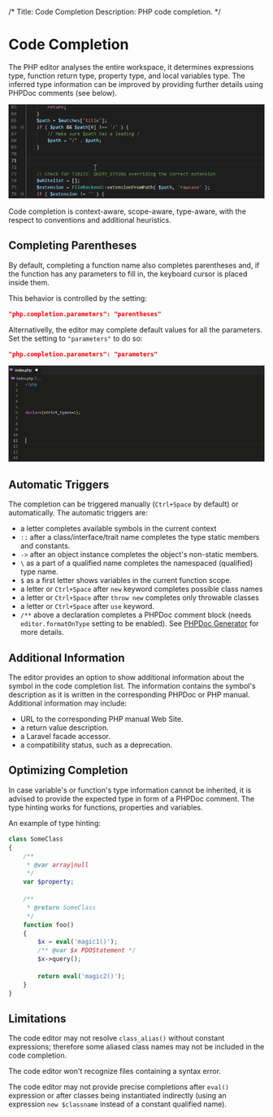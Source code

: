 /*
Title: Code Completion
Description: PHP code completion.
*/

# Code Completion

The PHP editor analyses the entire workspace, it determines expressions type, function return type, property type, and local variables type. The inferred type information can be improved by providing further details using PHPDoc comments (see below).

![code completion](../imgs/completion-tooltip.gif)

Code completion is context-aware, scope-aware, type-aware, with the respect to conventions and additional heuristics.

## Completing Parentheses

By default, completing a function name also completes parentheses and, if the function has any parameters to fill in, the keyboard cursor is placed inside them.

This behavior is controlled by the setting:

```json
"php.completion.parameters": "parentheses"
```

Alternativelly, the editor may complete default values for all the parameters. Set the setting to `"parameters"` to do so:

```json
"php.completion.parameters": "parameters"
```

![parentheses completion](../imgs/vsc-complete-parentheses.gif)

## Automatic Triggers

The completion can be triggered manually (`Ctrl+Space` by default) or automatically. The automatic triggers are:

- a letter completes available symbols in the current context
- `::` after a class/interface/trait name completes the type static members and constants.
- `->` after an object instance completes the object's non-static members.
- `\` as a part of a qualified name completes the namespaced (qualified) type name.
- `$` as a first letter shows variables in the current function scope.
- a letter or `Ctrl+Space` after `new` keyword completes possible class names
- a letter or `Ctrl+Space` after `throw new` completes only throwable classes
- a letter or `Ctrl+Space` after `use` keyword.
- `/**` above a declaration completes a PHPDoc comment block (needs `editor.formatOnType` setting to be enabled). See [PHPDoc Generator](phpdoc) for more details.

## Additional Information

The editor provides an option to show additional information about the symbol in the code completion list. The information contains the symbol's description as it is written in the corresponding PHPDoc or PHP manual. Additional information may include:

- URL to the corresponding PHP manual Web Site.
- a return value description.
- a Laravel facade accessor.
- a compatibility status, such as a deprecation.

## Optimizing Completion

In case variable's or function's type information cannot be inherited, it is advised to provide the expected type in form of a PHPDoc comment. The type hinting works for functions, properties and variables.

An example of type hinting:

```php
class SomeClass
{
    /**
     * @var array|null
     */
    var $property;

    /**
     * @return SomeClass
     */
    function foo()
    {
        $x = eval('magic1()');
        /** @var $x PDOStatement */
        $x->query();

        return eval('magic2()');
    }
}
```

## Limitations

The code editor may not resolve `class_alias()` without constant expressions; therefore some aliased class names may not be included in the code completion.

The code editor won't recognize files containing a syntax error.

The code editor may not provide precise completions after `eval()` expression or after classes being instantiated indirectly (using an expression `new $classname` instead of a constant qualified name).
